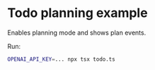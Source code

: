 # Todo planning example

Enables planning mode and shows plan events.

Run:

```sh
OPENAI_API_KEY=... npx tsx todo.ts
```
